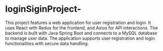 # loginSiginProject-
This project features a web application for user registration and login. It uses React with Redux for the frontend, and Axios for API interactions. The backend is built with Java Spring Boot and connects to a MySQL database to manage user data. The application supports user registration and login functionalities with secure data handling.
